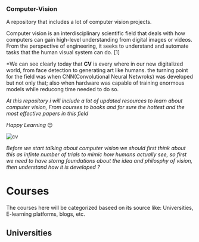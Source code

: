 ### Computer-Vision
A repository that includes a lot of computer vision projects.

Computer vision is an interdisciplinary scientific field that deals with how computers can gain high-level understanding from digital images or videos. From the perspective of engineering, it seeks to understand and automate tasks that the human visual system can do. [1]

*We can see clearly today that **CV** is every where in our new digitalized world, from face detection to generating art like humans.
the turning point for the field was when CNN(Convolutional Neural Netwroks) was developed but not only that; also when hardware was capable of training enormous models while reducong time needed to do so.

*At this repository i will include a lot of updated resources to learn about computer vision, From courses to books and for sure the hottest and the most effective papers in this field*

*Happy Learning* :blush:

![cv](https://user-images.githubusercontent.com/31109954/109515012-76486280-7a5b-11eb-9c85-e55fa5179524.jpg)

*Before we start talking about computer vision we should first think about this as infinte number of trials to mimic how humans actually see, so first we need to have storng foundations about the idea and philosphy of vision, then understand how it is developed ?*


# Courses
The courses here will be categorized baseed on its source like: Universities, E-learning platforms, blogs, etc.

## Universities

